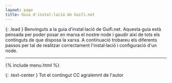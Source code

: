 ```yaml
---
layout: page
title: Guia d'instal·lació de Guifi.net
---
```


{: .lead }
Benvinguts a la guia d'instal·lació de Guifi.net. Aquesta guia està pensada per poder posar en marxa el nostre node i gaudir així de tots els continguts de que disposa la xarxa. A continuació trobareu els diferents passos per tal de realitzar correctament l'instal·lació i configuració d'un node.

---

{% include menu.html %}

{: .text-center }
Tot el contingut CC agraïemnt de l'autor

